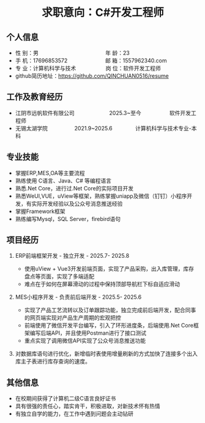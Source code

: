  <center>
     <h1>求职意向：C#开发工程师</h1>
 </center>

## 个人信息

* 性 别：男&emsp;&emsp;&emsp;&emsp;&emsp;&emsp;&emsp;&emsp;&emsp;&emsp;&emsp;&emsp;&ensp;年 龄：23
* 手 机：17696853572 &emsp;&emsp;&emsp;&emsp;&emsp;&emsp;&ensp;  邮 箱：1557962340.com
* 专 业：计算机科学与技术 &emsp;&emsp;&emsp;&emsp;&emsp; 岗 位：软件开发工程师
* github简历地址：https://github.com/QINCHUAN0516/resume

## 工作及教育经历

* 江阴市远帆软件有限公司&emsp;&emsp;&emsp;&emsp;&emsp;&emsp;&ensp;2025.3~至今&emsp;&emsp;&emsp;&emsp;&emsp; 软件开发工程师
* 无锡太湖学院&emsp;&emsp;&emsp;&emsp;&emsp;2021.9~2025.6&emsp;&emsp;&emsp;&emsp; 计算机科学与技术专业-本科

## 专业技能

* 掌握ERP,MES,OA等主要流程
* 熟练使用 C语言、Java、C# 等编程语言
* 熟悉.Net Core，进行过.Net Core的实际项目开发
* 熟悉WeUI,VUE，uView等框架，熟练掌握uniapp及微信（钉钉）小程序开发，有实际开发经验以及公众号消息推送经验
* 掌握Framework框架
* 熟练编写Mysql，SQL Server，firebird语句

## 项目经历

1.  ERP前端框架开发 - 独立开发 - 2025.7- 2025.8
    * 使用uView + Vue3开发前端页面，实现了产品采购，出入库管理，库存盘点等页面，实现了多端适配
    * 难点在于如何在屏幕滑动的过程中保持顶部导航栏下标自适应滑动

2.  MES小程序开发 - 负责前后端开发 - 2025.5- 2025.6
    * 实现了产品工艺流转以及订单跟踪功能，独立完成前后端开发，配合同事的网页端实现对产品生产周期的宏观把控
    * 前端使用了微信开发平台编写，引入了环形进度条，后端使用.Net Core框架编写后端API，并且使用Postman进行了接口测试
    * 重点实现了调用微信API实现了公众号消息推送功能
    
3.  对数据库语句进行优化，新增临时表使用增量刷新的方式加快了连接多个出入库主子表进行库存查询的速度。

## 其他信息
* 在校期间获得了计算机二级C语言良好证书
* 具有很强的责任心，踏实肯干，积极进取，对新技术怀有热情
* 有独立自学的能力，在工作中遇到问题会主动钻研

